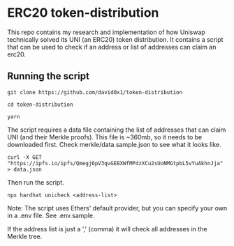 # ERC20 token-distribution

This repo contains my research and implementation of how Uniswap technically solved its UNI (an ERC20) token distribution.
It contains a script that can be used to check if an address or list of addresses can claim an erc20.

## Running the script

```
git clone https://github.com/david0x1/token-distribution

cd token-distribution

yarn
```

The script requires a data file containing the list of addresses that can claim UNI (and their Merkle proofs). This file is ~360mb, so it needs to be downloaded first. Check merkle/data.sample.json to see what it looks like.

```
curl -X GET "https://ipfs.io/ipfs/Qmegj6pV3qvGE8XWfMPdzXCu2sUoNMGtpbL5vYuAkhnJja" > data.json
```

Then run the script.

```
npx hardhat unicheck <address-list>
```

Note: The script uses Ethers' default provider, but you can specify your own in a .env file. See .env.sample.

If the address list is just a ',' (comma) it will check all addresses in the Merkle tree.
